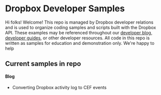 # Dropbox Developer Samples

Hi folks! Welcome! 
This repo is managed by Dropbox developer relations and is used to organize coding samples and scripts built with the Dropbox API. These examples may be referenced throughout our [developer blog](https://dropbox.tech/developers), [developer guides](https://www.dropbox.com/developers/documentation), or other developer resources. 
All code in this repo is written as samples for education and demonstration only. We're happy to help 


## Current samples in repo

#### Blog

- Converting Dropbox activity log to CEF events
